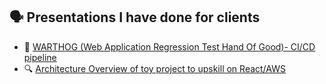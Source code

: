 ## 🗣 Presentations I have done for clients

- 🐗 [WARTHOG (Web Application Regression Test Hand Of Good)- CI/CD pipeline](https://mesketh.github.io/WARTHOG-DigitalChampionsMeetup-Presentation/index.html#11)
- 🔍 [Architecture Overview of toy project to upskill on React/AWS](https://mesketh.github.io/architecture/CovidBingo-Architecture.png)


